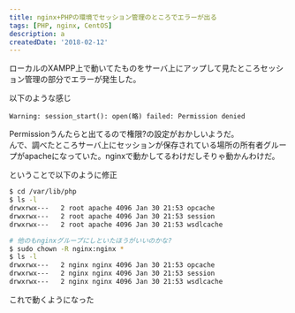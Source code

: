 ```yaml
---
title: nginx+PHPの環境でセッション管理のところでエラーが出る
tags: [PHP, nginx, CentOS]
description: a
createdDate: '2018-02-12'
---
```


ローカルのXAMPP上で動いてたものをサーバ上にアップして見たところセッション管理の部分でエラーが発生した。

以下のような感じ

```text
Warning: session_start(): open(略) failed: Permission denied
```

Permissionうんたらと出てるので権限?の設定がおかしいようだ。  
んで、調べたところサーバ上にセッションが保存されている場所の所有者グループがapacheになっていた。nginxで動かしてるわけだしそりゃ動かんわけだ。

ということで以下のように修正

```sh
$ cd /var/lib/php
$ ls -l
drwxrwx---   2 root apache 4096 Jan 30 21:53 opcache
drwxrwx---   2 root apache 4096 Jan 30 21:53 session
drwxrwx---   2 root apache 4096 Jan 30 21:53 wsdlcache

# 他のもnginxグループにしといたほうがいいのかな?
$ sudo chown -R nginx:nginx *
$ ls -l
drwxrwx---   2 nginx nginx 4096 Jan 30 21:53 opcache
drwxrwx---   2 nginx nginx 4096 Jan 30 21:53 session
drwxrwx---   2 nginx nginx 4096 Jan 30 21:53 wsdlcache
```

これで動くようになった

